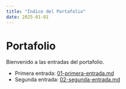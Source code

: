 ```yaml
---
title: "Índice del Portafolio"
date: 2025-01-01
---
```


# Portafolio

Bienvenido a las entradas del portafolio. 

- Primera entrada: [01-primera-entrada.md](01-primera-entrada.md)
- Segunda entrada: [02-segunda-entrada.md](analysis.ipynb)

